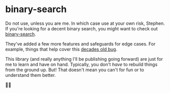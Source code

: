 # binary-search

Do not use, unless you are me. In which case use at your own risk, Stephen. If you're looking for a decent binary search, you might want to check out [binary-search](https://www.npmjs.com/package/binary-search).

They've added a few more features and safeguards for edge cases. For example,
things that help cover this [decades old bug](https://ai.googleblog.com/2006/06/extra-extra-read-all-about-it-nearly.html).

This library (and really anything I'll be publishing going forward) are just
for me to learn and have on hand. Typically, you don't _have_ to rebuild things
from the ground up. But! That doesn't mean you can't for fun or to understand
them better.

✌🏼

